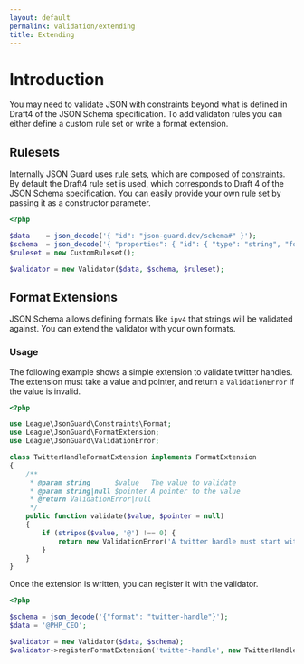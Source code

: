```yaml
---
layout: default
permalink: validation/extending
title: Extending
---
```


# Introduction

You may need to validate JSON with constraints beyond what is defined in Draft4 of the JSON Schema specification.  To add validaton rules you can either define a custom rule set or write a format extension.

## Rulesets

Internally JSON Guard uses [rule sets](https://github.com/league/json-guard/blob/master/src/RuleSet.php), which are composed of [constraints](https://github.com/league/json-guard/tree/master/src/Constraints).  By default the Draft4 rule set is used, which corresponds to Draft 4 of the JSON Schema specification.  You can easily provide your own rule set by passing it as a constructor parameter.

```php
<?php

$data    = json_decode('{ "id": "json-guard.dev/schema#" }');
$schema  = json_decode('{ "properties": { "id": { "type": "string", "format": "uri" } } }');
$ruleset = new CustomRuleset();

$validator = new Validator($data, $schema, $ruleset);
```

## Format Extensions

JSON Schema allows defining formats like `ipv4` that strings will be validated against.  You can extend the validator with your own formats.

### Usage

The following example shows a simple extension to validate twitter handles.  The extension must take a value and pointer, and return a `ValidationError` if the value is invalid.

```php
<?php

use League\JsonGuard\Constraints\Format;
use League\JsonGuard\FormatExtension;
use League\JsonGuard\ValidationError;

class TwitterHandleFormatExtension implements FormatExtension
{
    /**
     * @param string      $value   The value to validate
     * @param string|null $pointer A pointer to the value
     * @return ValidationError|null
     */
    public function validate($value, $pointer = null)
    {
        if (stripos($value, '@') !== 0) {
            return new ValidationError('A twitter handle must start with "@"', Format::KEYWORD, $value, $pointer);
        }
    }
}
```

Once the extension is written, you can register it with the validator.

```php
<?php

$schema = json_decode('{"format": "twitter-handle"}');
$data = '@PHP_CEO';

$validator = new Validator($data, $schema);
$validator->registerFormatExtension('twitter-handle', new TwitterHandleFormatExtension());
```
